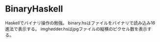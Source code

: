 # BinaryHaskell
Haskellでバイナリ操作の勉強。
binary.hsはファイルをバイナリで読み込み16進法で表示する。
imghedder.hsはjpgファイルの縦横のピクセル数を表示する。
